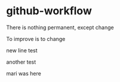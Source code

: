 # github-workflow

There is nothing permanent, except change

To improve is to change

new line test

another test

mari was here